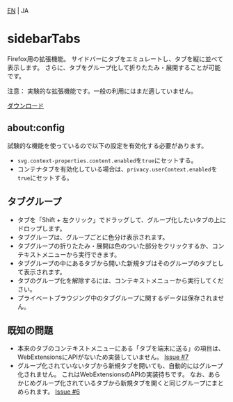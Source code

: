 [EN](./README.md) | JA

# sidebarTabs

Firefox用の拡張機能。
サイドバーにタブをエミュレートし、タブを縦に並べて表示します。
さらに、タブをグループ化して折りたたみ・展開することが可能です。

注意：
実験的な拡張機能です。一般の利用にはまだ適していません。

[ダウンロード](https://github.com/asamuzaK/sidebarTabs/tree/master/dest "sidebarTabs/dest at master · asamuzaK/sidebarTabs")

## about:config

試験的な機能を使っているので以下の設定を有効化する必要があります。

* `svg.context-properties.content.enabled`を`true`にセットする。
* コンテナタブを有効化している場合は、`privacy.userContext.enabled`を`true`にセットする。

## タブグループ

* タブを「Shift + 左クリック」でドラッグして、グループ化したいタブの上にドロップします。
* タブグループは、グループごとに色分け表示されます。
* タブグループの折りたたみ・展開は色のついた部分をクリックするか、コンテキストメニューから実行できます。
* タブグループの中にあるタブから開いた新規タブはそのグループのタブとして表示されます。
* タブのグループ化を解除するには、コンテキストメニューから実行してください。
* プライベートブラウジング中のタブグループに関するデータは保存されません。

## 既知の問題

* 本来のタブのコンテキストメニューにある「タブを端末に送る」の項目は、WebExtensionsにAPIがないため実装していません。
  [Issue #7](https://github.com/asamuzaK/sidebarTabs/issues/7 "Add \"Send tab to device\" functionalty · Issue #7 · asamuzaK/sidebarTabs")
* グループ化されていないタブから新規タブを開いても、自動的にはグループ化されません。
  これはWebExtensionsのAPIの実装待ちです。
  なお、あらかじめグループ化されているタブから新規タブを開くと同じグループにまとめられます。
  [Issue #6](https://github.com/asamuzaK/sidebarTabs/issues/6 "Automatically group tabs · Issue #6 · asamuzaK/sidebarTabs")
